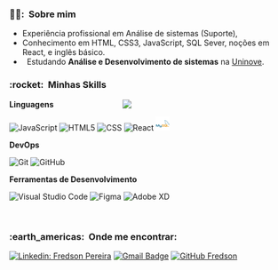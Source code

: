 
<h3> 👨‍💼: &nbsp;Sobre mim </h3>
 
-  Experiência profissional em Análise de sistemas (Suporte), 
-  Conhecimento em HTML, CSS3, JavaScript, SQL Sever, noções em React, e inglês básico.
-  &nbsp; Estudando **Análise e Desenvolvimento de sistemas** na <a href="https://www.uninove.br/">Uninove</a>.

<h3> :rocket: &nbsp;Minhas Skills </h3>

<img align="right" width="300" src="https://i2.wp.com/allhtaccess.info/wp-content/uploads/2018/03/programming.gif?fit=1281%2C716&ssl=1" />


**Linguagens**

  ![JavaScript](https://img.shields.io/badge/-JavaScript-333333?style=flat&logo=javascript)
  ![HTML5](https://img.shields.io/badge/-HTML5-333333?style=flat&logo=HTML5)
  ![CSS](https://img.shields.io/badge/-CSS-333333?style=flat&logo=CSS3&logoColor=1572B6)
  ![React](https://img.shields.io/badge/-React-333333?style=flat&logo=react)
  <img src="https://raw.githubusercontent.com/devicons/devicon/master/icons/mysql/mysql-original-wordmark.svg" alt="mysql" width="25" height="25" />

**DevOps**

  ![Git](https://img.shields.io/badge/-Git-333333?style=flat&logo=git)
  ![GitHub](https://img.shields.io/badge/-GitHub-333333?style=flat&logo=github)
 
**Ferramentas de Desenvolvimento**

  ![Visual Studio Code](https://img.shields.io/badge/-Visual%20Studio%20Code-333333?style=flat&logo=visual-studio-code&logoColor=007ACC)
  ![Figma](https://img.shields.io/badge/-Figma-333333?style=flat&logo=figma&logoColor=007ACC)
  ![Adobe XD](https://img.shields.io/badge/-Adobe%20XD-333333?style=flat&logo=adobe-xd&logoColor=007ACC)

<br/>


<h3> :earth_americas: &nbsp;Onde me encontrar: </h3> 

[![Linkedin: Fredson Pereira](https://img.shields.io/badge/-Fredson-blue?style=flat-square&logo=Linkedin&logoColor=white&link=https://www.linkedin.com/in/fredson-pereira/)](https://www.linkedin.com/in/fredson-pereira/)
[![Gmail Badge](https://img.shields.io/badge/-fredsonpsousa@gmail.com-006bed?style=flat-square&logo=Gmail&logoColor=white&link=mailto:fredsonpsousa@gmail.com)](mailto:fredsonpsousa@gmail.com)
[![GitHub Fredson]( https://img.shields.io/github/followers/fredsons?label=follow&style=social)](https://github.com/fredsons)




<!---
fredsons/fredsons is a ✨ special ✨ repository because its `README.md` (this file) appears on your GitHub profile.
You can click the Preview link to take a look at your changes.
--->
